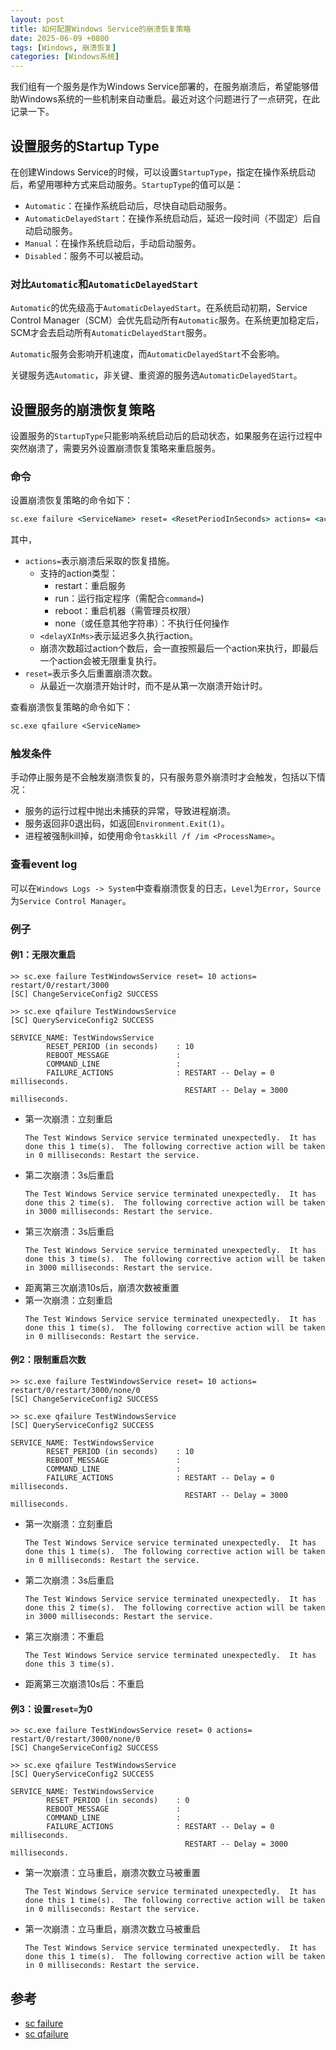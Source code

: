 ```yaml
---
layout: post
title: 如何配置Windows Service的崩溃恢复策略
date: 2025-06-09 +0800
tags: [Windows, 崩溃恢复]
categories: [Windows系统]
---
```


我们组有一个服务是作为Windows Service部署的，在服务崩溃后，希望能够借助Windows系统的一些机制来自动重启。最近对这个问题进行了一点研究，在此记录一下。

## 设置服务的Startup Type

在创建Windows Service的时候，可以设置`StartupType`，指定在操作系统启动后，希望用哪种方式来启动服务。`StartupType`的值可以是：
- `Automatic`：在操作系统启动后，尽快自动启动服务。
- `AutomaticDelayedStart`：在操作系统启动后，延迟一段时间（不固定）后自动启动服务。
- `Manual`：在操作系统启动后，手动启动服务。
- `Disabled`：服务不可以被启动。

### 对比`Automatic`和`AutomaticDelayedStart`

`Automatic`的优先级高于`AutomaticDelayedStart`。在系统启动初期，Service Control Manager（SCM）会优先启动所有`Automatic`服务。在系统更加稳定后，SCM才会去启动所有`AutomaticDelayedStart`服务。

`Automatic`服务会影响开机速度，而`AutomaticDelayedStart`不会影响。

关键服务选`Automatic`，非关键、重资源的服务选`AutomaticDelayedStart`。

## 设置服务的崩溃恢复策略

设置服务的`StartupType`只能影响系统启动后的启动状态，如果服务在运行过程中突然崩溃了，需要另外设置崩溃恢复策略来重启服务。

### 命令

设置崩溃恢复策略的命令如下：
```cmd
sc.exe failure <ServiceName> reset= <ResetPeriodInSeconds> actions= <action1>/<delay1InMs>/<action2>/<delay2InMs>/... reboot= <RebootMessage> command= <CommandLine>
```

其中，
- `actions=`表示崩溃后采取的恢复措施。
    - 支持的action类型：
        - restart：重启服务
        - run：运行指定程序（需配合`command=`)
        - reboot：重启机器（需管理员权限）
        - none（或任意其他字符串）：不执行任何操作
    - `<delayXInMs>`表示延迟多久执行action。
    - 崩溃次数超过action个数后，会一直按照最后一个action来执行，即最后一个action会被无限重复执行。
- `reset=`表示多久后重置崩溃次数。
    - 从最近一次崩溃开始计时，而不是从第一次崩溃开始计时。

查看崩溃恢复策略的命令如下：
```cmd
sc.exe qfailure <ServiceName>
```

### 触发条件

手动停止服务是不会触发崩溃恢复的，只有服务意外崩溃时才会触发，包括以下情况：
- 服务的运行过程中抛出未捕获的异常，导致进程崩溃。
- 服务返回非0退出码，如返回`Environment.Exit(1)`。
- 进程被强制kill掉，如使用命令`taskkill /f /im <ProcessName>`。

### 查看event log

可以在`Windows Logs -> System`中查看崩溃恢复的日志，`Level`为`Error`，`Source`为`Service Control Manager`。

### 例子

#### 例1：无限次重启

```
>> sc.exe failure TestWindowsService reset= 10 actions= restart/0/restart/3000
[SC] ChangeServiceConfig2 SUCCESS

>> sc.exe qfailure TestWindowsService
[SC] QueryServiceConfig2 SUCCESS

SERVICE_NAME: TestWindowsService
        RESET_PERIOD (in seconds)    : 10
        REBOOT_MESSAGE               :
        COMMAND_LINE                 :
        FAILURE_ACTIONS              : RESTART -- Delay = 0 milliseconds.
                                       RESTART -- Delay = 3000 milliseconds.
```

- 第一次崩溃：立刻重启
    ```
    The Test Windows Service service terminated unexpectedly.  It has done this 1 time(s).  The following corrective action will be taken in 0 milliseconds: Restart the service.
    ```
- 第二次崩溃：3s后重启
    ```
    The Test Windows Service service terminated unexpectedly.  It has done this 2 time(s).  The following corrective action will be taken in 3000 milliseconds: Restart the service.
    ```
- 第三次崩溃：3s后重启
    ```
    The Test Windows Service service terminated unexpectedly.  It has done this 3 time(s).  The following corrective action will be taken in 3000 milliseconds: Restart the service.
    ```
- 距离第三次崩溃10s后，崩溃次数被重置
- 第一次崩溃：立刻重启
    ```
    The Test Windows Service service terminated unexpectedly.  It has done this 1 time(s).  The following corrective action will be taken in 0 milliseconds: Restart the service.
    ```

#### 例2：限制重启次数

```
>> sc.exe failure TestWindowsService reset= 10 actions= restart/0/restart/3000/none/0
[SC] ChangeServiceConfig2 SUCCESS

>> sc.exe qfailure TestWindowsService
[SC] QueryServiceConfig2 SUCCESS

SERVICE_NAME: TestWindowsService
        RESET_PERIOD (in seconds)    : 10
        REBOOT_MESSAGE               :
        COMMAND_LINE                 :
        FAILURE_ACTIONS              : RESTART -- Delay = 0 milliseconds.
                                       RESTART -- Delay = 3000 milliseconds.
```

- 第一次崩溃：立刻重启
    ```
    The Test Windows Service service terminated unexpectedly.  It has done this 1 time(s).  The following corrective action will be taken in 0 milliseconds: Restart the service.
    ```
- 第二次崩溃：3s后重启
    ```
    The Test Windows Service service terminated unexpectedly.  It has done this 2 time(s).  The following corrective action will be taken in 3000 milliseconds: Restart the service.
    ```
- 第三次崩溃：不重启
    ```
    The Test Windows Service service terminated unexpectedly.  It has done this 3 time(s).
    ```
- 距离第三次崩溃10s后：不重启

#### 例3：设置`reset=`为0

```
>> sc.exe failure TestWindowsService reset= 0 actions= restart/0/restart/3000/none/0
[SC] ChangeServiceConfig2 SUCCESS

>> sc.exe qfailure TestWindowsService
[SC] QueryServiceConfig2 SUCCESS

SERVICE_NAME: TestWindowsService
        RESET_PERIOD (in seconds)    : 0
        REBOOT_MESSAGE               :
        COMMAND_LINE                 :
        FAILURE_ACTIONS              : RESTART -- Delay = 0 milliseconds.
                                       RESTART -- Delay = 3000 milliseconds.
```

- 第一次崩溃：立马重启，崩溃次数立马被重置
    ```
    The Test Windows Service service terminated unexpectedly.  It has done this 1 time(s).  The following corrective action will be taken in 0 milliseconds: Restart the service.
    ```
- 第一次崩溃：立马重启，崩溃次数立马被重启
    ```
    The Test Windows Service service terminated unexpectedly.  It has done this 1 time(s).  The following corrective action will be taken in 0 milliseconds: Restart the service.
    ```

## 参考
- [sc failure](https://learn.microsoft.com/en-us/previous-versions/windows/it-pro/windows-server-2012-r2-and-2012/cc742019(v=ws.11))
- [sc qfailure](https://learn.microsoft.com/en-us/previous-versions/windows/it-pro/windows-server-2012-r2-and-2012/cc742047(v=ws.11))